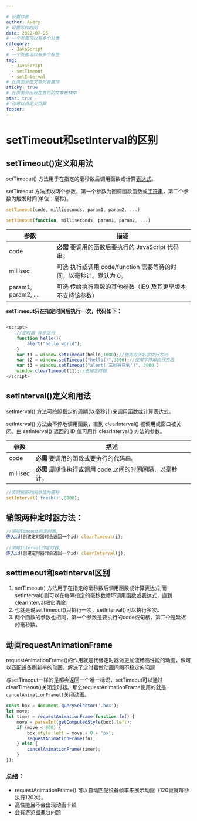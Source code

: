 ```yaml
---

# 设置作者
author: Avery
# 设置写作时间
date: 2022-07-25
# 一个页面可以有多个分类
category:
  - JavaScript
# 一个页面可以有多个标签
tag:
  - JavaScript
  - setTimeout
  - setInterval
# 此页面会在文章列表置顶
sticky: true
# 此页面会出现在首页的文章板块中
star: true
# 你可以自定义页脚
footer: 
---
```



# setTimeout和setInterval的区别

## setTimeout()定义和用法

setTimeout() 方法用于在指定的毫秒数后调用函数或计算[表达式](https://so.csdn.net/so/search?q=表达式&spm=1001.2101.3001.7020)。

setTimeout 方法接收两个参数，第一个参数为回调函数函数或[字符串](https://so.csdn.net/so/search?q=字符串&spm=1001.2101.3001.7020)，第二个参数为触发时间(单位：毫秒)。

```javascript
setTimeout(code, milliseconds, param1, param2, ...)
 
setTimeout(function, milliseconds, param1, param2, ...)
```

| 参数                | 描述                                                         |
| ------------------- | ------------------------------------------------------------ |
| code                | **必需**    要调用的函数后要执行的 JavaScript 代码串。       |
| millisec            | 可选    执行或调用 code/function 需要等待的时间，以毫秒计。默认为 0。 |
| param1, param2, ... | 可选    传给执行函数的其他参数（IE9 及其更早版本不支持该参数） |

**setTimeout只在指定时间后执行一次，代码如下：**

```js

<script>
    //定时器 异步运行
    function hello(){
        alert("hello world");
    }
    var t1 = window.setTimeout(hello,1000);//使用方法名字执行方法
    var t2 = window.setTimeout("hello()",3000);//使用字符串执行方法
    var t3 = window.setTimeout("alert('三秒钟已到')", 3000 )
    window.clearTimeout(t1);//去掉定时器
</script>

```

## setInterval()定义和用法

setInterval() 方法可按照指定的周期(以毫秒计)来调用函数或计算表达式。

setInterval() 方法会不停地调用函数，直到 clearInterval() 被调用或窗口被关闭。由 setInterval() 返回的 ID 值可用作 clearInterval() 方法的参数。

| 参数     | 描述                                                         |
| -------- | ------------------------------------------------------------ |
| code     | **必需**    要调用的函数或要执行的代码串。                   |
| millisec | **必需**    周期性执行或调用 code 之间的时间间隔，以毫秒计。 |

```js
//实时刷新时间单位为毫秒
setInterval('fresh()',8000); 
```

## 销毁两种定时器方法：

```js
//清除Timeout的定时器,
传入id(创建定时器时会返回一个id) clearTimeout(i);
 
//清除Interval的定时器,
传入id(创建定时器时会返回一个id) clearInterval(j);
```



## settimeout和setinterval区别

1. setTimeout() 方法用于在指定的毫秒数后调用函数或计算表达式,而setInterval()则可以在每隔指定的毫秒数循环调用函数或表达式，直到clearInterval把它清除。
2. 也就是说setTimeout()只执行一次，setInterval()可以执行多次。
3. 两个函数的参数也相同，第一个参数是要执行的code或句柄，第二个是延迟的毫秒数。
   



## 动画requestAnimationFrame

requestAnimationFrame()的作用就是代替定时器做更加流畅高性能的动画，做可以匹配设备刷新率的动画，解决了定时器做动画间隔不稳定的问题

与setTimeout一样的是都会返回一个唯一标识，setTimeout可以通过clearTImeout()关闭定时器。那么requestAnimationFrame使用的就是`cancelAnimationFrame()`关闭动画。

```js
const box = document.querySelector('.box');
let move;
let timer = requestAnimationFrame(function fn() {
	move = parseInt(getComputedStyle(box).left);
	if (move < 800) {
		box.style.left = move + 8 + 'px';
		requestAnimationFrame(fn);
	} else {
		cancelAnimationFrame(timer);
	}
});
```

### 总结：

- requestAnimationFrame() 可以自动匹配设备帧率来展示动画（120帧就每秒执行120次）。
- 高性能且不会出现动画卡顿
- 会有游览器兼容问题